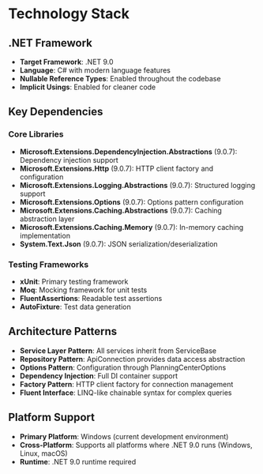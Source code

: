 # Technology Stack

## .NET Framework
- **Target Framework**: .NET 9.0
- **Language**: C# with modern language features
- **Nullable Reference Types**: Enabled throughout the codebase
- **Implicit Usings**: Enabled for cleaner code

## Key Dependencies
### Core Libraries
- **Microsoft.Extensions.DependencyInjection.Abstractions** (9.0.7): Dependency injection support
- **Microsoft.Extensions.Http** (9.0.7): HTTP client factory and configuration
- **Microsoft.Extensions.Logging.Abstractions** (9.0.7): Structured logging support
- **Microsoft.Extensions.Options** (9.0.7): Options pattern configuration
- **Microsoft.Extensions.Caching.Abstractions** (9.0.7): Caching abstraction layer
- **Microsoft.Extensions.Caching.Memory** (9.0.7): In-memory caching implementation
- **System.Text.Json** (9.0.7): JSON serialization/deserialization

### Testing Frameworks
- **xUnit**: Primary testing framework
- **Moq**: Mocking framework for unit tests
- **FluentAssertions**: Readable test assertions
- **AutoFixture**: Test data generation

## Architecture Patterns
- **Service Layer Pattern**: All services inherit from ServiceBase
- **Repository Pattern**: ApiConnection provides data access abstraction
- **Options Pattern**: Configuration through PlanningCenterOptions
- **Dependency Injection**: Full DI container support
- **Factory Pattern**: HTTP client factory for connection management
- **Fluent Interface**: LINQ-like chainable syntax for complex queries

## Platform Support
- **Primary Platform**: Windows (current development environment)
- **Cross-Platform**: Supports all platforms where .NET 9.0 runs (Windows, Linux, macOS)
- **Runtime**: .NET 9.0 runtime required